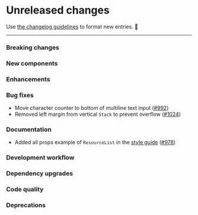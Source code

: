 # Unreleased changes

Use [the changelog guidelines](https://git.io/polaris-changelog-guidelines) to format new entries. 💜

---

### Breaking changes

### New components

### Enhancements

### Bug fixes

- Move character counter to bottom of multiline text input ([#992](https://github.com/Shopify/polaris-react/pull/992))
- Removed left margin from vertical `Stack` to prevent overflow ([#1024](https://github.com/Shopify/polaris-react/pull/1024))

### Documentation

- Added all props example of `ResourceList` in the [style guide](https://polaris.shopify.com) ([#978](https://github.com/Shopify/polaris-react/pull/978))

### Development workflow

### Dependency upgrades

### Code quality

### Deprecations
